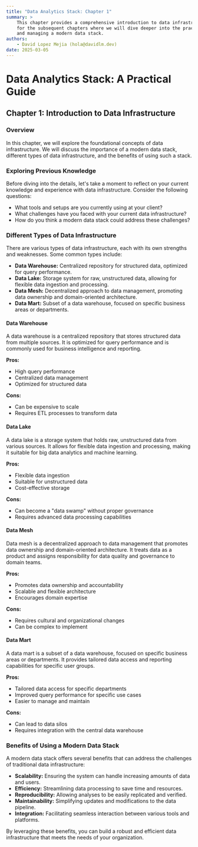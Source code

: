 ```yaml
---
title: "Data Analytics Stack: Chapter 1"
summary: >
    This chapter provides a comprehensive introduction to data infrastructure, setting the stage
    for the subsequent chapters where we will dive deeper into the practical aspects of setting up
    and managing a modern data stack.
authors:
    - David Lopez Mejia (hola@davidlm.dev)
date: 2025-03-05
---
```


# Data Analytics Stack: A Practical Guide

## Chapter 1: Introduction to Data Infrastructure

### Overview

In this chapter, we will explore the foundational concepts of data infrastructure. We will discuss the importance of a modern data stack, different types of data infrastructure, and the benefits of using such a stack.

### Exploring Previous Knowledge

Before diving into the details, let's take a moment to reflect on your current knowledge and experience with data infrastructure. Consider the following questions:

- What tools and setups are you currently using at your client?
- What challenges have you faced with your current data infrastructure?
- How do you think a modern data stack could address these challenges?

### Different Types of Data Infrastructure

There are various types of data infrastructure, each with its own strengths and weaknesses. Some common types include:

- **Data Warehouse:** Centralized repository for structured data, optimized for query performance.
- **Data Lake:** Storage system for raw, unstructured data, allowing for flexible data ingestion and processing.
- **Data Mesh:** Decentralized approach to data management, promoting data ownership and domain-oriented architecture.
- **Data Mart:** Subset of a data warehouse, focused on specific business areas or departments.

#### Data Warehouse

A data warehouse is a centralized repository that stores structured data from multiple sources. It is optimized for query performance and is commonly used for business intelligence and reporting.

**Pros:**
- High query performance
- Centralized data management
- Optimized for structured data

**Cons:**
- Can be expensive to scale
- Requires ETL processes to transform data

#### Data Lake

A data lake is a storage system that holds raw, unstructured data from various sources. It allows for flexible data ingestion and processing, making it suitable for big data analytics and machine learning.

**Pros:**
- Flexible data ingestion
- Suitable for unstructured data
- Cost-effective storage

**Cons:**
- Can become a "data swamp" without proper governance
- Requires advanced data processing capabilities

#### Data Mesh

Data mesh is a decentralized approach to data management that promotes data ownership and domain-oriented architecture. It treats data as a product and assigns responsibility for data quality and governance to domain teams.

**Pros:**
- Promotes data ownership and accountability
- Scalable and flexible architecture
- Encourages domain expertise

**Cons:**
- Requires cultural and organizational changes
- Can be complex to implement

#### Data Mart

A data mart is a subset of a data warehouse, focused on specific business areas or departments. It provides tailored data access and reporting capabilities for specific user groups.

**Pros:**
- Tailored data access for specific departments
- Improved query performance for specific use cases
- Easier to manage and maintain

**Cons:**
- Can lead to data silos
- Requires integration with the central data warehouse

### Benefits of Using a Modern Data Stack

A modern data stack offers several benefits that can address the challenges of traditional data infrastructure:

- **Scalability:** Ensuring the system can handle increasing amounts of data and users.
- **Efficiency:** Streamlining data processing to save time and resources.
- **Reproducibility:** Allowing analyses to be easily replicated and verified.
- **Maintainability:** Simplifying updates and modifications to the data pipeline.
- **Integration:** Facilitating seamless interaction between various tools and platforms.

By leveraging these benefits, you can build a robust and efficient data infrastructure that meets the needs of your organization.
